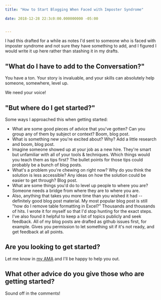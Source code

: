 ```yaml
---
title: "How to Start Blogging When Faced with Imposter Syndrome"
 
date: 2018-12-28 22:3c0:00.000000000 -05:00


---
```


I had this drafted for a while as notes I'd sent to someone who is faced with imposter syndrome and not sure they have something to add, and I figured I would write it up here rather than stashing it in my drafts.

## "What do I have to add to the Conversation?"

You have a ton. Your story is invaluable, and your skills can absolutely help someone, somewhere, level up.

We need your voice!

## "But where do I get started?"

Some ways I approached this when getting started:

* What are some good pieces of advice that you've gotten? Can you group any of them by subject or context? Boom, blog post.
* What is something new you're excited about? Why? Add a little research and boom, blog post.
* Imagine someone showed up at your job as a new hire. They're smart but unfamiliar with all of your tools & techniques. Which things would you teach them as tips first? The bullet points for those tips could probably be a bunch of blog posts.
* What's a problem you're chewing on right now? Why do you think the solution is less accessible? Any ideas on how the solution could be easier to get through? Blog post.
* What are some things you'd do to level up people to where you are? Someone needs a bridge from where they are to where you are.
* Also, anything that takes you more time than you wished it had -- definitely good blog post material. My most popular blog post is still "how do I remove table formatting in Excel?" Thousands and thousands of hits. I wrote it for myself so that I'd stop hunting for the exact steps.
* I've also found it helpful to keep a list of topics publicly and seek feedback. All of my blog posts are drafted as github issues first, for example. Gives you permission to let something sit if it's not ready, and get feedback at all points.

## Are you looking to get started?

Let me know in [my AMA](http://github.com/SeanKilleen/ama) and I'll be happy to help you out.

## What other advice do you give those who are getting started?

Sound off in the comments!
